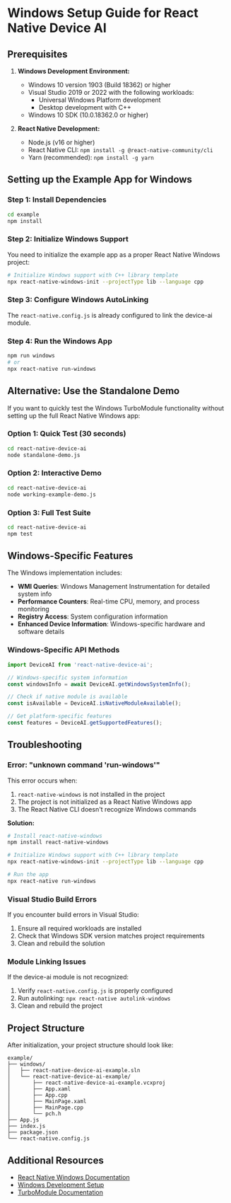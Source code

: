 # Windows Setup Guide for React Native Device AI

## Prerequisites

1. **Windows Development Environment:**
   - Windows 10 version 1903 (Build 18362) or higher
   - Visual Studio 2019 or 2022 with the following workloads:
     - Universal Windows Platform development
     - Desktop development with C++
   - Windows 10 SDK (10.0.18362.0 or higher)

2. **React Native Development:**
   - Node.js (v16 or higher)
   - React Native CLI: `npm install -g @react-native-community/cli`
   - Yarn (recommended): `npm install -g yarn`

## Setting up the Example App for Windows

### Step 1: Install Dependencies
```bash
cd example
npm install
```

### Step 2: Initialize Windows Support
You need to initialize the example app as a proper React Native Windows project:

```bash
# Initialize Windows support with C++ library template
npx react-native-windows-init --projectType lib --language cpp
```

### Step 3: Configure Windows AutoLinking
The `react-native.config.js` is already configured to link the device-ai module.

### Step 4: Run the Windows App
```bash
npm run windows
# or
npx react-native run-windows
```

## Alternative: Use the Standalone Demo

If you want to quickly test the Windows TurboModule functionality without setting up the full React Native Windows app:

### Option 1: Quick Test (30 seconds)
```bash
cd react-native-device-ai
node standalone-demo.js
```

### Option 2: Interactive Demo
```bash
cd react-native-device-ai
node working-example-demo.js
```

### Option 3: Full Test Suite
```bash
cd react-native-device-ai
npm test
```

## Windows-Specific Features

The Windows implementation includes:
- **WMI Queries**: Windows Management Instrumentation for detailed system info
- **Performance Counters**: Real-time CPU, memory, and process monitoring
- **Registry Access**: System configuration information
- **Enhanced Device Information**: Windows-specific hardware and software details

### Windows-Specific API Methods
```javascript
import DeviceAI from 'react-native-device-ai';

// Windows-specific system information
const windowsInfo = await DeviceAI.getWindowsSystemInfo();

// Check if native module is available
const isAvailable = DeviceAI.isNativeModuleAvailable();

// Get platform-specific features
const features = DeviceAI.getSupportedFeatures();
```

## Troubleshooting

### Error: "unknown command 'run-windows'"

This error occurs when:
1. `react-native-windows` is not installed in the project
2. The project is not initialized as a React Native Windows app
3. The React Native CLI doesn't recognize Windows commands

**Solution:**
```bash
# Install react-native-windows
npm install react-native-windows

# Initialize Windows support with C++ library template
npx react-native-windows-init --projectType lib --language cpp

# Run the app
npx react-native run-windows
```

### Visual Studio Build Errors

If you encounter build errors in Visual Studio:
1. Ensure all required workloads are installed
2. Check that Windows SDK version matches project requirements
3. Clean and rebuild the solution

### Module Linking Issues

If the device-ai module is not recognized:
1. Verify `react-native.config.js` is properly configured
2. Run autolinking: `npx react-native autolink-windows`
3. Clean and rebuild the project

## Project Structure

After initialization, your project structure should look like:
```
example/
├── windows/
│   ├── react-native-device-ai-example.sln
│   └── react-native-device-ai-example/
│       ├── react-native-device-ai-example.vcxproj
│       ├── App.xaml
│       ├── App.cpp
│       ├── MainPage.xaml
│       ├── MainPage.cpp
│       └── pch.h
├── App.js
├── index.js
├── package.json
└── react-native.config.js
```

## Additional Resources

- [React Native Windows Documentation](https://microsoft.github.io/react-native-windows/)
- [Windows Development Setup](https://microsoft.github.io/react-native-windows/docs/rnw-dependencies)
- [TurboModule Documentation](https://reactnative.dev/docs/the-new-architecture/pillars-turbomodules)